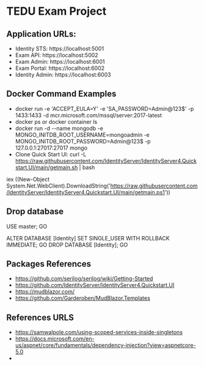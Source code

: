 # TEDU Exam Project

## Application URLs:
- Identity STS: https://localhost:5001
- Exam API: https://localhost:5002
- Exam Admin: https://localhost:6001
- Exam Portal: https://localhost:6002
- Identity Admin: https://localhost:6003

## Docker Command Examples
- docker run -e 'ACCEPT_EULA=Y' -e 'SA_PASSWORD=Admin@123$' -p 1433:1433 -d mcr.microsoft.com/mssql/server:2017-latest
- docker ps or docker container ls
- docker run -d --name mongodb -e MONGO_INITDB_ROOT_USERNAME=mongoadmin -e MONGO_INITDB_ROOT_PASSWORD=Admin@123$ -p 127.0.0.1:27017:27017 mongo
- Clone Quick Start UI: 
curl -L https://raw.githubusercontent.com/IdentityServer/IdentityServer4.Quickstart.UI/main/getmain.sh | bash

iex ((New-Object System.Net.WebClient).DownloadString('https://raw.githubusercontent.com/IdentityServer/IdentityServer4.Quickstart.UI/main/getmain.ps1'))


## Drop database 
USE master;
GO

ALTER DATABASE [Identity] SET SINGLE_USER WITH ROLLBACK IMMEDIATE;
GO
DROP DATABASE [Identity];
GO

## Packages References
- https://github.com/serilog/serilog/wiki/Getting-Started
- https://github.com/IdentityServer/IdentityServer4.Quickstart.UI
- https://mudblazor.com/
- https://github.com/Garderoben/MudBlazor.Templates

## References URLS
- https://samwalpole.com/using-scoped-services-inside-singletons
- https://docs.microsoft.com/en-us/aspnet/core/fundamentals/dependency-injection?view=aspnetcore-5.0
- 